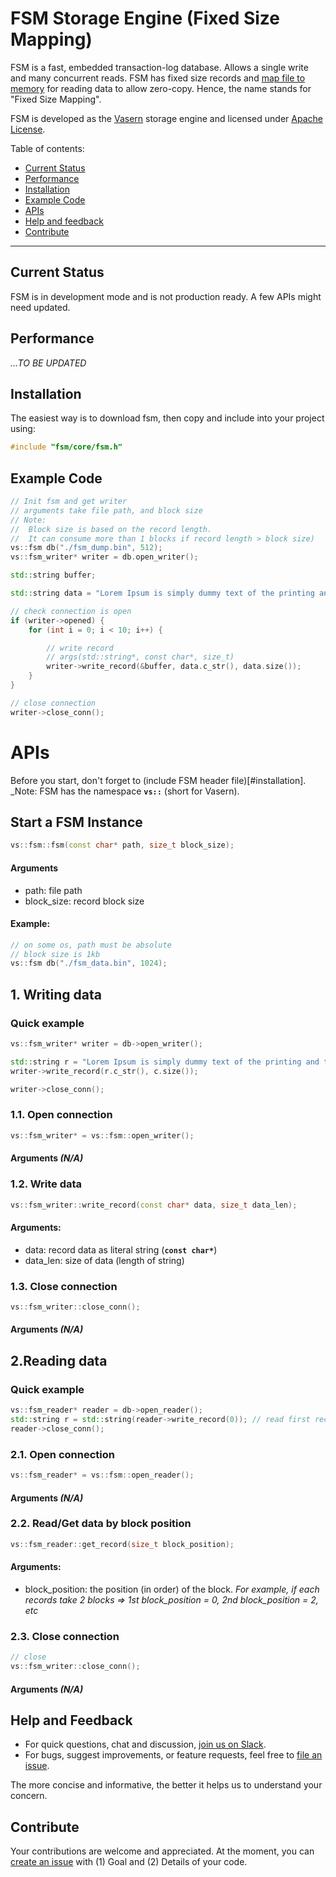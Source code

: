 # FSM Storage Engine (Fixed Size Mapping)

FSM is a fast, embedded transaction-log database. Allows a single write and many concurrent reads.
FSM has fixed size records and [map file to memory](https://stackoverflow.com/questions/192527/what-are-the-advantages-of-memory-mapped-files) for reading data to allow zero-copy.
Hence, the name stands for "Fixed Size Mapping".

FSM is developed as the [Vasern](https://github.com/vasern/vasern) storage engine and licensed under [Apache License](/LICENSE).

Table of contents:

- [Current Status](#current-status)
- [Performance](#performance)
- [Installation](#installation)
- [Example Code](#example-code)
- [APIs](#apis)
- [Help and feedback](#help-and-feedback)
- [Contribute](#contribute)
---

## Current Status

FSM is in development mode and is not production ready. A few APIs might need updated.

## Performance


_...TO BE UPDATED_
<!-- 
Results are conducted in a Macbook Pro 2014, 2.6 GHz i5, 8GB RAM.
_Note: The results proved to give you an idea about FSM performance_

```
Write: 
```

```
Read:
``` -->

## Installation

The easiest way is to download fsm, then copy and include into your project using:

```c++
#include "fsm/core/fsm.h"
```

## Example Code


```c++
// Init fsm and get writer
// arguments take file path, and block size
// Note:
//  Block size is based on the record length.
//  It can consume more than 1 blocks if record length > block size)
vs::fsm db("./fsm_dump.bin", 512);
vs::fsm_writer* writer = db.open_writer();

std::string buffer;

std::string data = "Lorem Ipsum is simply dummy text of the printing and typesetting industry.";

// check connection is open
if (writer->opened) {
    for (int i = 0; i < 10; i++) {

        // write record
        // args(std::string*, const char*, size_t)
        writer->write_record(&buffer, data.c_str(), data.size());
    }
}

// close connection
writer->close_conn();
```

# APIs

Before you start, don't forget to (include FSM header file)[#installation].
_Note: FSM has the namespace __`vs::`__ (short for Vasern).

## Start a FSM Instance

```c++
vs::fsm::fsm(const char* path, size_t block_size);
```

#### Arguments
- path: file path
- block_size: record block size

#### Example:
```c++
// on some os, path must be absolute
// block size is 1kb
vs::fsm db("./fsm_data.bin", 1024);
```

## 1. Writing data


### Quick example
```c++
vs::fsm_writer* writer = db->open_writer();

std::string r = "Lorem Ipsum is simply dummy text of the printing and typesetting industry.";
writer->write_record(r.c_str(), c.size());

writer->close_conn();
```

### 1.1. Open connection
```c++
vs::fsm_writer* = vs::fsm::open_writer();
```

#### Arguments _(N/A)_


### 1.2. Write data
```c++
vs::fsm_writer::write_record(const char* data, size_t data_len);
```

#### Arguments:
- data: record data as literal string (__`const char*`__)
- data_len: size of data (length of string)

### 1.3. Close connection
```c++
vs::fsm_writer::close_conn();
```

#### Arguments _(N/A)_

## 2.Reading data

### Quick example

```c++
vs::fsm_reader* reader = db->open_reader();
std::string r = std::string(reader->write_record(0)); // read first record
reader->close_conn();
```

### 2.1. Open connection
```c++
vs::fsm_reader* = vs::fsm::open_reader();
```

#### Arguments _(N/A)_

### 2.2. Read/Get data by block position
```c++
vs::fsm_reader::get_record(size_t block_position);
```

#### Arguments:
- block_position: the position (in order) of the block.
_For example, if each records take 2 blocks => 1st block_position = 0, 2nd block_position = 2, etc_


### 2.3. Close connection
```c++
// close
vs::fsm_writer::close_conn();
```

#### Arguments _(N/A)_

## Help and Feedback

- For quick questions, chat and discussion, [join us on Slack](https://join.slack.com/t/vasern/shared_invite/enQtNDU4NTk2MDI5OTcyLTRiYzRjZDI5YTAyMjlhYzg1YTdhNjFjZGNkODI1OTQwYzExZjA3NWRkYTY1MGE2ZjU0YzU3NzE2NzUwZmEwMjM).
- For bugs, suggest improvements, or feature requests, feel free to [file an issue](https://github.com/vasern/vasern/issues).

The more concise and informative, the better it helps us to understand your concern.

## Contribute

Your contributions are welcome and appreciated. At the moment, you can [create an issue](https://github.com/vasern/fsm/issues) with (1) Goal and (2) Details of your code.